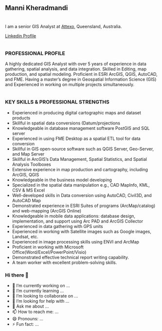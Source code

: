 ## **Manni Kheradmandi**
#
I am a senior GIS Analyst at [Attexo](https://www.attexo.com.au/), Queensland, Australia. 

[Linkedin Profile](https://www.linkedin.com/in/maani-kheradmandi/)
#
### **PROFESSIONAL PROFILE**


A highly dedicated GIS Analyst with over 5 years of experience in data gathering, spatial analysis, and data integration. Skilled in Editing, map production, and spatial modeling. Proficient in ESRI ArcGIS, QGIS, AutoCAD, and FME. Having a master’s degree in Geospatial Information Science (GIS) and Experienced in working on multiple projects simultaneously. 

#
### KEY SKILLS & PROFESSIONAL STRENGTHS 


- Experienced in producing digital cartographic maps and dataset products 
 - Skillful in spatial data conversions (Datum/projections
 - Knowledgeable in database management software PostGIS and SQL server
  - Experienced in using FME Desktop as a spatial ETL tool for data conversion 
  - Skillful in GIS open-source software such as QGIS Server, Geo-Server, and Map Server 
  - Skillful in ArcGIS’s Data Management, Spatial Statistics, and Spatial Analysis Toolboxes
  - Extensive experience in map production and cartography, including ArcGIS, QGIS 
  - Knowledgeable in the business model developing 
  - Specialized in the spatial data manipulation e.g., CAD MapInfo, KML, CSV & MS Excel
  - Well-developed skills in Data conversion using AutoCAD, Civil3D, and AutoCAD Map 
  - Demonstrated experience in ESRI Suites of programs (ArcMap/catalog) and web-mapping (ArcGIS Online)
  - Knowledgeable in mobile data applications: database design, implementation, and support using Arc PAD and ArcGIS Collector
  - Experienced in data gathering with GPS units 
  - Experienced in working with Satellite images such as Google images, Landsat, etc.
  - Experienced in image processing skills using ENVI and ArcMap
  - Proficient in working with Microsoft Office(Word/Excel/PowerPoint/Visio)
  - Demonstrated effective technical report writing capability.
  - A team worker with excellent problem-solving skills.






### Hi there 👋


- 🔭 I’m currently working on ...
- 🌱 I’m currently learning ...
- 👯 I’m looking to collaborate on ...
- 🤔 I’m looking for help with ...
- 💬 Ask me about ...
- 📫 How to reach me: ...
- 😄 Pronouns: ...
- ⚡ Fun fact: ...


<!--
**ManniGeoIntell/ManniGeoIntell** is a ✨ _special_ ✨ repository because its `README.md` (this file) appears on your GitHub profile.

Here are some ideas to get you started:

- 🔭 I’m currently working on ...
- 🌱 I’m currently learning ...
- 👯 I’m looking to collaborate on ...
- 🤔 I’m looking for help with ...
- 💬 Ask me about ...
- 📫 How to reach me: ...
- 😄 Pronouns: ...
- ⚡ Fun fact: ...
-->
